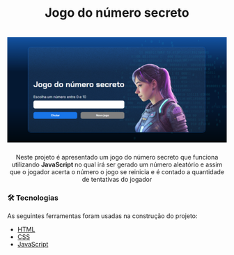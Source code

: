 <h1 align="center">Jogo do número secreto</h1>

<h1 align="center"> <img alt="Prévia do jogo" src="./banner.PNG"></h1>


<p align="center">Neste projeto é apresentado um jogo do número secreto que funciona utilizando <strong>JavaScript </strong>no qual irá ser gerado um número aleatório e assim que o jogador acerta o número o jogo se reinicia e é contado a quantidade de tentativas do jogador</p>


### 🛠 Tecnologias

As seguintes ferramentas foram usadas na construção do projeto:

- [HTML](https://www.w3schools.com/html/default.asp)
- [CSS](https://www.w3schools.com/css/css_intro.asp)
- [JavaScript](https://www.w3schools.com/js/default.asp)





